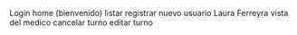 Login
home (bienvenido)
listar
registrar nuevo usuario
Laura Ferreyra
vista del medico
cancelar turno
editar turno

